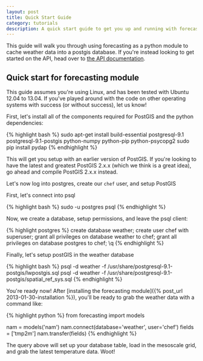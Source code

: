 ```yaml
---
layout: post
title: Quick Start Guide
category: tutorials
description: A quick start guide to get you up and running with forecasting and Ubuntu.
---
```


This guide will walk you through using forecasting as a python module to cache weather data into a postgis database. If you're instead looking to get started on the API, head over to [the API documentation](http://api.getforecasting.com).

<h2 id="forecasting">Quick start for forecasting module</h2>

This guide assumes you're using Linux, and has been tested with Ubuntu 12.04 to 13.04. If you've played around with the code on other operating systems with success (or without success), let us know!

First, let's install all of the components required for PostGIS and the python dependencies:

{% highlight bash %}
sudo apt-get install build-essential postgresql-9.1 postgresql-9.1-postgis python-numpy python-pip python-psycopg2
sudo pip install pydap
{% endhighlight %}

This will get you setup with an earlier version of PostGIS. If you're looking to have the latest and greatest PostGIS 2.x.x (which we think is a great idea), go ahead and compile PostGIS 2.x.x instead.

Let's now log into postgres, create our `chef` user, and setup PostGIS

First, let's connect into psql

{% highlight bash %}
sudo -u postgres psql
{% endhighlight %}

Now, we create a database, setup permissions, and leave the psql client:

{% highlight postgres %}
create database weather;
create user chef with superuser;
grant all privileges on database weather to chef;
grant all privileges on database postgres to chef;
\q
{% endhighlight %}

Finally, let's setup postGIS in the weather database

{% highlight bash %}
psql -d weather -f /usr/share/postgresql-9.1-postgis/lwpostgis.sql
psql -d weather -f /usr/share/postgresql-9.1-postgis/spatial_ref_sys.sql
{% endhighlight %}

You're ready now! After [installing the forecasting module]({% post_url 2013-01-30-installation %}), you'll be ready to grab the weather data with a command like:

{% highlight python %}
from forecasting import models

nam = models('nam')
nam.connect(database='weather', user='chef')
fields = ['tmp2m']
nam.transfer(fields)
{% endhighlight %}

The query above will set up your database table, load in the mesoscale grid, and grab the latest temperature data. Woot!

